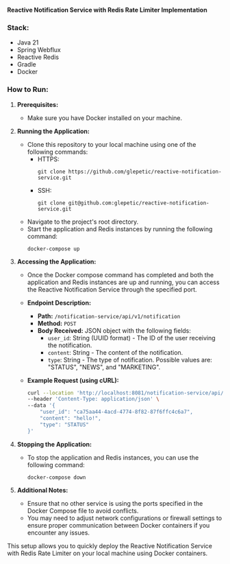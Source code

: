 **Reactive Notification Service with Redis Rate Limiter Implementation**

### Stack:
- Java 21
- Spring Webflux
- Reactive Redis
- Gradle
- Docker

### How to Run:
1. **Prerequisites:**
    - Make sure you have Docker installed on your machine.

2. **Running the Application:**
    - Clone this repository to your local machine using one of the following commands:
        - HTTPS:
          ```
          git clone https://github.com/glepetic/reactive-notification-service.git
          ```
        - SSH:
          ```
          git clone git@github.com:glepetic/reactive-notification-service.git
          ```
    - Navigate to the project's root directory.
    - Start the application and Redis instances by running the following command:
      ```
      docker-compose up
      ```

3. **Accessing the Application:**
    - Once the Docker compose command has completed and both the application and Redis instances are up and running, you can access the Reactive Notification Service through the specified port.

    - **Endpoint Description:**
        - **Path:** `/notification-service/api/v1/notification`
        - **Method:** `POST`
        - **Body Received:** JSON object with the following fields:
            - `user_id`: String (UUID format) - The ID of the user receiving the notification.
            - `content`: String - The content of the notification.
            - `type`: String - The type of notification. Possible values are: "STATUS", "NEWS", and "MARKETING".

    - **Example Request (using cURL):**
      ```bash
      curl --location 'http://localhost:8081/notification-service/api/v1/notification' \
      --header 'Content-Type: application/json' \
      --data '{
          "user_id": "ca75aa44-4acd-4774-8f82-87f6ffc4c6a7",
          "content": "hello!",
          "type": "STATUS"
      }'
      ```

4. **Stopping the Application:**
    - To stop the application and Redis instances, you can use the following command:
      ```
      docker-compose down
      ```

5. **Additional Notes:**
    - Ensure that no other service is using the ports specified in the Docker Compose file to avoid conflicts.
    - You may need to adjust network configurations or firewall settings to ensure proper communication between Docker containers if you encounter any issues.

This setup allows you to quickly deploy the Reactive Notification Service with Redis Rate Limiter on your local machine using Docker containers.

